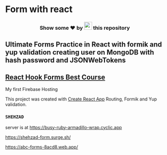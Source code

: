 # Form with react
<h3 align="center">Show some ❤ by <img src="https://imgur.com/o7ncZFp.jpg" height=25px width=25px> this repository</h3>

## Ultimate Forms Practice in React with formik and yup validation creating user on MongoDB with hash password and JSONWebTokens

## [React Hook Forms Best Course](https://www.youtube.com/playlist?list=PLC3y8-rFHvwjmgBr1327BA5bVXoQH-w5s) 


My first Firebase Hosting

This project was created with [Create React App](https://github.com/facebook/create-react-app) Routing, Formik and Yup validation.

### `SHEHZAD`

server is at https://busy-ruby-armadillo-wrap.cyclic.app

https://shehzad-form.surge.sh/

https://abc-forms-8acd8.web.app/
